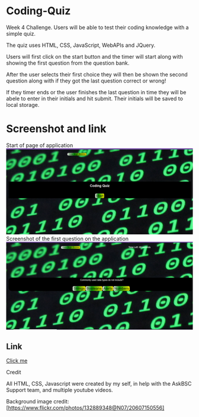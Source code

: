 # Coding-Quiz
Week 4 Challenge. Users will be able to test their coding knowledge with a simple quiz.

The quiz uses HTML, CSS, JavaScript, WebAPIs and JQuery. 

Users will first click on the start button and the timer will start along with showing the first question from the question bank. 

After the user selects their first choice they will then be shown the second question along with if they got the last question correct or wrong!

If they timer ends or the user finishes the last question in time they will be abele to enter in their initials and hit submit. Their initials will be saved to local storage. 

# Screenshot and link
Start of page of application
![screenshot of first page of application](/Assets/img/Start%20page.png)
Screenshot of the first question on the application
![screenshot of the first question on application](/Assets/img/first%20question%20view.png)
## Link
 [Click me]()

Credit

All HTML, CSS, Javascript were created by my self, in help with the AskBSC Support team, and multiple youtube videos.

Background image credit: [https://www.flickr.com/photos/132889348@N07/20607150556]